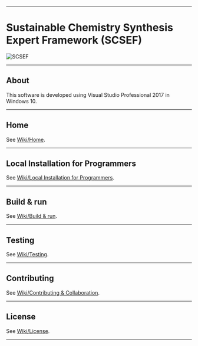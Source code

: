 ***
# Sustainable Chemistry Synthesis Expert Framework (SCSEF)
![SCSEF](https://www.epa.gov/sites/production/files/2013-06/epa_seal_verysmall_trim.gif)
***
## About
This software is developed using Visual Studio Professional 2017 in Windows 10.
***
## Home
See [Wiki/Home](https://github.com/USEPA/sustainable-chemistry-synthesis-expert-framework/wiki).
***
## Local Installation for Programmers
See [Wiki/Local Installation for Programmers](https://github.com/USEPA/sustainable-chemistry-synthesis-expert-framework/wiki/Local-Installation-for-Programmers).
***
## Build & run
See [Wiki/Build & run](https://github.com/USEPA/sustainable-chemistry-synthesis-expert-framework/wiki/Build-&-Run).
***
## Testing
See [Wiki/Testing](https://github.com/USEPA/sustainable-chemistry-synthesis-expert-framework/wiki/Testing).
***
## Contributing
See [Wiki/Contributing & Collaboration](https://github.com/USEPA/sustainable-chemistry-synthesis-expert-framework/wiki/Contributing).
***
## License
See [Wiki/License](https://github.com/USEPA/sustainable-chemistry-synthesis-expert-framework/wiki/Licensing).
***
